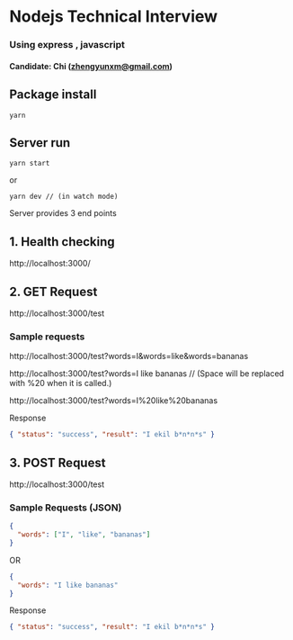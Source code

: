 # Nodejs Technical Interview

### Using express , javascript

#### Candidate: Chi (zhengyunxm@gmail.com)

## Package install

```shell
yarn
```


## Server run

```shell
yarn start
```

or

```shell
yarn dev // (in watch mode)
```

Server provides 3 end points

## 1. Health checking

http://localhost:3000/

## 2. GET Request

http://localhost:3000/test

### Sample requests

http://localhost:3000/test?words=I&words=like&words=bananas

http://localhost:3000/test?words=I like bananas // (Space will be replaced with %20 when it is called.)

http://localhost:3000/test?words=I%20like%20bananas

Response

```json
{ "status": "success", "result": "I ekil b*n*n*s" }
```

## 3. POST Request

http://localhost:3000/test

### Sample Requests (JSON)

```json
{
  "words": ["I", "like", "bananas"]
}
```

OR

```json
{
  "words": "I like bananas"
}
```

Response

```json
{ "status": "success", "result": "I ekil b*n*n*s" }
```
